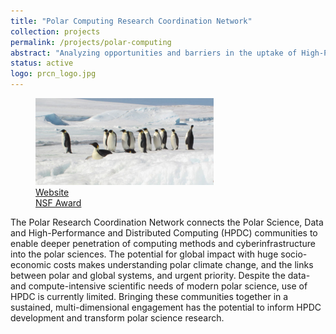 ```yaml
---
title: "Polar Computing Research Coordination Network"
collection: projects
permalink: /projects/polar-computing
abstract: "Analyzing opportunities and barriers in the uptake of High-Performance and Distributed Computing methods and cyberinfrastructures for Polar Science."
status: active
logo: prcn_logo.jpg
---
```


<div class="project-description">
	<figure>
		<img src="../images/projects/prcn.jpg" width="285">
		<figcaption>
			<a href="http://polar.crc.nd.edu/">
				<i class="fas fa-home"></i> Website
			</a>
			<br>
			<a href="https://www.nsf.gov/awardsearch/showAward?AWD_ID=1541620">
				<i class="fas fa-award"></i> NSF Award
			</a>
		</figcaption>
	</figure>
	The Polar Research Coordination Network connects the Polar Science, Data and High-Performance and Distributed Computing (HPDC) communities to enable deeper penetration of computing methods and cyberinfrastructure into the polar sciences. The potential for global impact with huge socio-economic costs makes understanding polar climate change, and the links between polar and global systems, and urgent priority. Despite the data- and compute-intensive scientific needs of modern polar science, use of HPDC is currently limited. Bringing these communities together in a sustained, multi-dimensional engagement has the potential to inform HPDC development and transform polar science research.
</div>